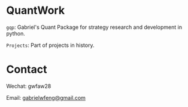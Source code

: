 # QuantWork


`gqp`: Gabriel's Quant Package for strategy research and development in python.

`Projects`: Part of projects in history.



# Contact
Wechat: gwfaw28

Email: gabrielwfeng@gmail.com
